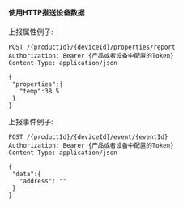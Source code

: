 #### 使用HTTP推送设备数据

上报属性例子:

```http request
POST /{productId}/{deviceId}/properties/report
Authorization: Bearer {产品或者设备中配置的Token}
Content-Type: application/json

{
 "properties":{
   "temp":38.5
 }
}
```

上报事件例子:

```http request
POST /{productId}/{deviceId}/event/{eventId}
Authorization: Bearer {产品或者设备中配置的Token}
Content-Type: application/json

{
 "data":{
   "address": ""
 }
}
```